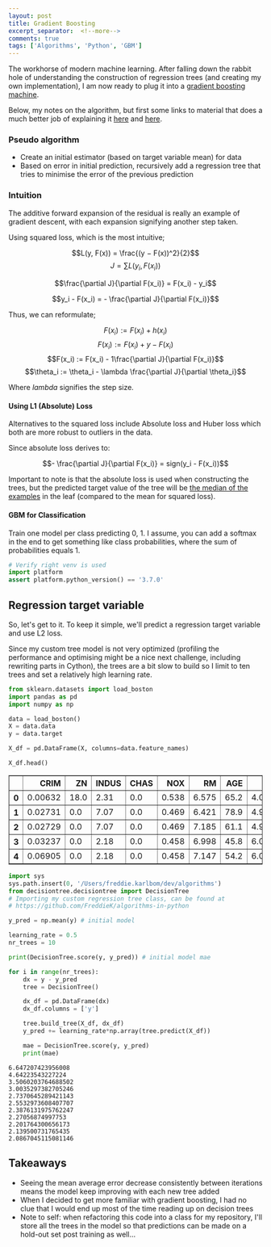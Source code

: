 ```yaml
---
layout: post
title: Gradient Boosting
excerpt_separator:  <!--more-->
comments: true
tags: ['Algorithms', 'Python', 'GBM']
---
```

The workhorse of modern machine learning. After falling down the rabbit hole of understanding the construction of regression trees (and creating my own implementation), I am now ready to plug it into a [gradient boosting machine](https://en.wikipedia.org/wiki/Gradient_boosting).

Below, my notes on the algorithm, but first some links to material that does a much better job of explaining it [here](http://explained.ai/gradient-boosting/index.html) and [here](http://www.chengli.io/tutorials/gradient_boosting.pdf).

<!--more-->

### Pseudo algorithm
- Create an initial estimator (based on target variable mean) for data
- Based on error in initial prediction, recursively add a regression tree that tries to minimise the error of the previous prediction

### Intuition
The additive forward expansion of the residual is really an example of gradient descent, with each expansion signifying another step taken.

Using squared loss, which is the most intuitive;

$$L(y, F(x)) = \frac{(y − F(x))^2}{2}$$
$$J = \sum{L(y_i, F(x_i))}$$

$$\frac{\partial J}{\partial F(x_i)} = F(x_i) - y_i$$

$$y_i - F(x_i) = - \frac{\partial J}{\partial F(x_i)}$$

Thus, we can reformulate;

$$F(x_i) := F(x_i) + h(x_i)$$
$$F(x_i) := F(x_i) + y - F(x_i)$$
$$F(x_i) := F(x_i) - 1\frac{\partial J}{\partial F(x_i)}$$
$$\theta_i := \theta_i - \lambda \frac{\partial J}{\partial \theta_i}$$

Where $lambda$ signifies the step size.

#### Using L1 (Absolute) Loss
Alternatives to the squared loss include Absolute loss and Huber loss which both are more robust to outliers in the data.

Since absolute loss derives to:

$$- \frac{\partial J}{\partial F(x_i)} = sign(y_i - F(x_i))$$

Important to note is that the absolute loss is used when constructing the trees, but the predicted target value of the tree will be [the median of the examples](http://explained.ai/gradient-boosting/L1-loss.html#sec:1.1) in the leaf (compared to the mean for squared loss).

#### GBM for Classification
Train one model per class predicting 0, 1. I assume, you can add a softmax in the end to get something like class probabilities, where the sum of probabilities equals 1.


```python
# Verify right venv is used
import platform
assert platform.python_version() == '3.7.0'
```

## Regression target variable
So, let's get to it. To keep it simple, we'll predict a regression target variable and use L2 loss.

Since my custom tree model is not very optimized (profiling the performance and optimising might be a nice next challenge, including rewriting parts in Cython), the trees are a bit slow to build so I limit to ten trees and set a relatively high learning rate.


```python
from sklearn.datasets import load_boston
import pandas as pd
import numpy as np

data = load_boston()
X = data.data
y = data.target

X_df = pd.DataFrame(X, columns=data.feature_names)
```


```python
X_df.head()
```




<div>
<style scoped>
    .dataframe tbody tr th:only-of-type {
        vertical-align: middle;
    }

    .dataframe tbody tr th {
        vertical-align: top;
    }

    .dataframe thead th {
        text-align: right;
    }
</style>
<table border="1" class="dataframe">
  <thead>
    <tr style="text-align: right;">
      <th></th>
      <th>CRIM</th>
      <th>ZN</th>
      <th>INDUS</th>
      <th>CHAS</th>
      <th>NOX</th>
      <th>RM</th>
      <th>AGE</th>
      <th>DIS</th>
      <th>RAD</th>
      <th>TAX</th>
      <th>PTRATIO</th>
      <th>B</th>
      <th>LSTAT</th>
    </tr>
  </thead>
  <tbody>
    <tr>
      <th>0</th>
      <td>0.00632</td>
      <td>18.0</td>
      <td>2.31</td>
      <td>0.0</td>
      <td>0.538</td>
      <td>6.575</td>
      <td>65.2</td>
      <td>4.0900</td>
      <td>1.0</td>
      <td>296.0</td>
      <td>15.3</td>
      <td>396.90</td>
      <td>4.98</td>
    </tr>
    <tr>
      <th>1</th>
      <td>0.02731</td>
      <td>0.0</td>
      <td>7.07</td>
      <td>0.0</td>
      <td>0.469</td>
      <td>6.421</td>
      <td>78.9</td>
      <td>4.9671</td>
      <td>2.0</td>
      <td>242.0</td>
      <td>17.8</td>
      <td>396.90</td>
      <td>9.14</td>
    </tr>
    <tr>
      <th>2</th>
      <td>0.02729</td>
      <td>0.0</td>
      <td>7.07</td>
      <td>0.0</td>
      <td>0.469</td>
      <td>7.185</td>
      <td>61.1</td>
      <td>4.9671</td>
      <td>2.0</td>
      <td>242.0</td>
      <td>17.8</td>
      <td>392.83</td>
      <td>4.03</td>
    </tr>
    <tr>
      <th>3</th>
      <td>0.03237</td>
      <td>0.0</td>
      <td>2.18</td>
      <td>0.0</td>
      <td>0.458</td>
      <td>6.998</td>
      <td>45.8</td>
      <td>6.0622</td>
      <td>3.0</td>
      <td>222.0</td>
      <td>18.7</td>
      <td>394.63</td>
      <td>2.94</td>
    </tr>
    <tr>
      <th>4</th>
      <td>0.06905</td>
      <td>0.0</td>
      <td>2.18</td>
      <td>0.0</td>
      <td>0.458</td>
      <td>7.147</td>
      <td>54.2</td>
      <td>6.0622</td>
      <td>3.0</td>
      <td>222.0</td>
      <td>18.7</td>
      <td>396.90</td>
      <td>5.33</td>
    </tr>
  </tbody>
</table>
</div>




```python
import sys
sys.path.insert(0, '/Users/freddie.karlbom/dev/algorithms')
from decisiontree.decisiontree import DecisionTree
# Importing my custom regression tree class, can be found at
# https://github.com/FreddieK/algorithms-in-python
```


```python
y_pred = np.mean(y) # initial model

learning_rate = 0.5
nr_trees = 10
```


```python
print(DecisionTree.score(y, y_pred)) # initial model mae

for i in range(nr_trees):
    dx = y - y_pred
    tree = DecisionTree()

    dx_df = pd.DataFrame(dx)
    dx_df.columns = ['y']

    tree.build_tree(X_df, dx_df)
    y_pred += learning_rate*np.array(tree.predict(X_df))

    mae = DecisionTree.score(y, y_pred)
    print(mae)
```

    6.647207423956008
    4.64223543227224
    3.5060203764688502
    3.0035297382705246
    2.7370645289421143
    2.5532973608407707
    2.3876131975762247
    2.27056874997753
    2.201764300656173
    2.139500731765435
    2.0867045115081146


## Takeaways
- Seeing the mean average error decrease consistently between iterations means the model keep improving with each new tree added
- When I decided to get more familiar with gradient boosting, I had no clue that I would end up most of the time reading up on decision trees
- Note to self: when refactoring this code into a class for my repository, I'll store all the trees in the model so that predictions can be made on a hold-out set post training as well...
